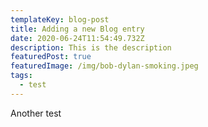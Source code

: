 ```yaml
---
templateKey: blog-post
title: Adding a new Blog entry
date: 2020-06-24T11:54:49.732Z
description: This is the description
featuredPost: true
featuredImage: /img/bob-dylan-smoking.jpeg
tags:
  - test
---
```

Another test
